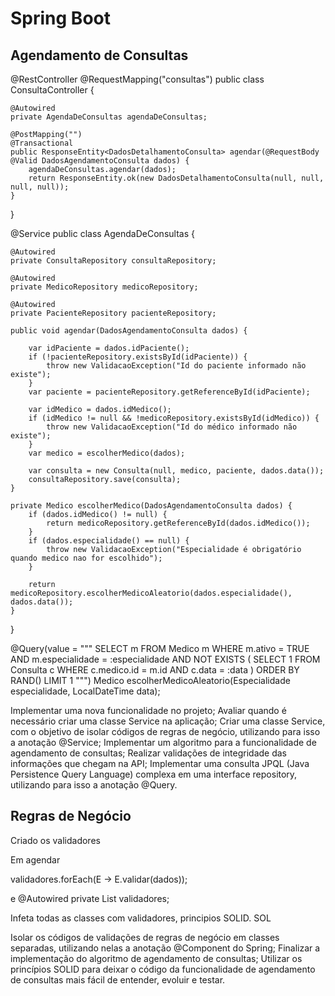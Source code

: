 # Spring Boot

## Agendamento de Consultas

@RestController
@RequestMapping("consultas")
public class ConsultaController {

    @Autowired
    private AgendaDeConsultas agendaDeConsultas;
    
    @PostMapping("")
    @Transactional
    public ResponseEntity<DadosDetalhamentoConsulta> agendar(@RequestBody @Valid DadosAgendamentoConsulta dados) {
        agendaDeConsultas.agendar(dados);
        return ResponseEntity.ok(new DadosDetalhamentoConsulta(null, null, null, null));
    }
    
}

@Service
public class AgendaDeConsultas {

    @Autowired
    private ConsultaRepository consultaRepository;

    @Autowired
    private MedicoRepository medicoRepository;

    @Autowired
    private PacienteRepository pacienteRepository;
    
    public void agendar(DadosAgendamentoConsulta dados) {

        var idPaciente = dados.idPaciente();
        if (!pacienteRepository.existsById(idPaciente)) {
            throw new ValidacaoException("Id do paciente informado não existe");
        }
        var paciente = pacienteRepository.getReferenceById(idPaciente);

        var idMedico = dados.idMedico();
        if (idMedico != null && !medicoRepository.existsById(idMedico)) {
            throw new ValidacaoException("Id do médico informado não existe");
        }
        var medico = escolherMedico(dados);

        var consulta = new Consulta(null, medico, paciente, dados.data());
        consultaRepository.save(consulta);
    }

    private Medico escolherMedico(DadosAgendamentoConsulta dados) {
        if (dados.idMedico() != null) {
            return medicoRepository.getReferenceById(dados.idMedico());
        }
        if (dados.especialidade() == null) {
            throw new ValidacaoException("Especialidade é obrigatório quando medico nao for escolhido");
        }

        return medicoRepository.escolherMedicoAleatorio(dados.especialidade(), dados.data());
    }
}

@Query(value = """
        SELECT m 
        FROM Medico m 
        WHERE 
            m.ativo = TRUE
            AND m.especialidade = :especialidade
            AND NOT EXISTS (
                SELECT 1
                FROM Consulta c
                WHERE 
                    c.medico.id = m.id
                    AND c.data = :data
            )
        ORDER BY RAND()
        LIMIT 1
    """)
    Medico escolherMedicoAleatorio(Especialidade especialidade, LocalDateTime data);

Implementar uma nova funcionalidade no projeto;
Avaliar quando é necessário criar uma classe Service na aplicação;
Criar uma classe Service, com o objetivo de isolar códigos de regras de negócio, utilizando para isso a anotação @Service;
Implementar um algoritmo para a funcionalidade de agendamento de consultas;
Realizar validações de integridade das informações que chegam na API;
Implementar uma consulta JPQL (Java Persistence Query Language) complexa em uma interface repository, utilizando para isso a anotação @Query.

## Regras de Negócio

Criado os validadores

Em agendar

validadores.forEach(E -> E.validar(dados));

e  @Autowired
    private List<ValidadorAgendamentoConsultas> validadores;

Infeta todas as classes com validadores, principios SOLID. SOL

Isolar os códigos de validações de regras de negócio em classes separadas, utilizando nelas a anotação @Component do Spring;
Finalizar a implementação do algoritmo de agendamento de consultas;
Utilizar os princípios SOLID para deixar o código da funcionalidade de agendamento de consultas mais fácil de entender, evoluir e testar.